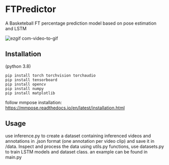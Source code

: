 # FTPredictor
A Basketeball FT percentage prediction model based on pose estimation and LSTM



  ![ezgif com-video-to-gif](https://github.com/Polbv/FTPredictor/assets/51133757/ff439561-6409-4aae-9f92-e99b9acce6ca)





## Installation

(python 3.8)
```
pip install torch torchvision torchaudio
pip install tensorboard
pip install opencv
pip install numpy
pip install matplotlib
```
follow mmpose installation: https://mmpose.readthedocs.io/en/latest/installation.html

## Usage
use inference.py to create a dataset containing inferenced videos and annotations in .json format (one annotation per video clip) and save it in /data.
Inspect and process the data using utils.py functions, use datasets.py to train LSTM models and dataset class. 
an example can be found in main.py


